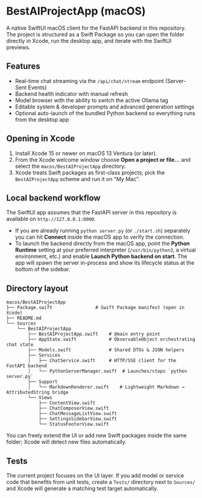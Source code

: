 # BestAIProjectApp (macOS)

A native SwiftUI macOS client for the FastAPI backend in this repository. The project is structured as a Swift Package so you can open the folder directly in Xcode, run the desktop app, and iterate with the SwiftUI previews.

## Features

- Real-time chat streaming via the `/api/chat/stream` endpoint (Server-Sent Events)
- Backend health indicator with manual refresh
- Model browser with the ability to switch the active Ollama tag
- Editable system & developer prompts and advanced generation settings
- Optional auto-launch of the bundled Python backend so everything runs from the desktop app

## Opening in Xcode

1. Install Xcode 15 or newer on macOS 13 Ventura (or later).
2. From the Xcode welcome window choose **Open a project or file…** and select the `macos/BestAIProjectApp` directory.
3. Xcode treats Swift packages as first-class projects; pick the `BestAIProjectApp` scheme and run it on "My Mac".

## Local backend workflow

The SwiftUI app assumes that the FastAPI server in this repository is available on `http://127.0.0.1:8000`.

- If you are already running `python server.py` (or `./start.sh`) separately you can hit **Connect** inside the macOS app to verify the connection.
- To launch the backend directly from the macOS app, point the **Python Runtime** setting at your preferred interpreter (`/usr/bin/python3`, a virtual environment, etc.) and enable **Launch Python backend on start**. The app will spawn the server in-process and show its lifecycle status at the bottom of the sidebar.

## Directory layout

```
macos/BestAIProjectApp
├── Package.swift                # Swift Package manifest (open in Xcode)
├── README.md
└── Sources
    └── BestAIProjectApp
        ├── BestAIProjectApp.swift    # @main entry point
        ├── AppState.swift            # ObservableObject orchestrating chat state
        ├── Models.swift              # Shared DTOs & JSON helpers
        ├── Services
        │   ├── ChatService.swift     # HTTP/SSE client for the FastAPI backend
        │   └── PythonServerManager.swift  # Launches/stops `python server.py`
        ├── Support
        │   └── MarkdownRenderer.swift    # Lightweight Markdown → AttributedString bridge
        └── Views
            ├── ContentView.swift
            ├── ChatComposerView.swift
            ├── ChatMessageListView.swift
            ├── SettingsSidebarView.swift
            └── StatusFooterView.swift
```

You can freely extend the UI or add new Swift packages inside the same folder; Xcode will detect new files automatically.

## Tests

The current project focuses on the UI layer. If you add model or service code that benefits from unit tests, create a `Tests/` directory next to `Sources/` and Xcode will generate a matching test target automatically.
